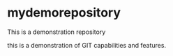 # mydemorepository
This is a demonstration repository

this is a demonstration of GIT capabilities and features.
